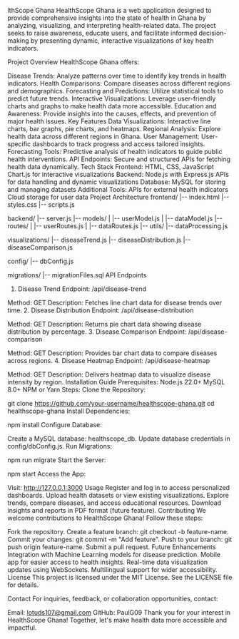 lthScope Ghana
HealthScope Ghana is a web application designed to provide comprehensive insights into the state of health in Ghana by analyzing, visualizing, and interpreting health-related data. The project seeks to raise awareness, educate users, and facilitate informed decision-making by presenting dynamic, interactive visualizations of key health indicators.

Project Overview
HealthScope Ghana offers:

Disease Trends: Analyze patterns over time to identify key trends in health indicators.
Health Comparisons: Compare diseases across different regions and demographics.
Forecasting and Predictions: Utilize statistical tools to predict future trends.
Interactive Visualizations: Leverage user-friendly charts and graphs to make health data more accessible.
Education and Awareness: Provide insights into the causes, effects, and prevention of major health issues.
Key Features
Data Visualizations: Interactive line charts, bar graphs, pie charts, and heatmaps.
Regional Analysis: Explore health data across different regions in Ghana.
User Management: User-specific dashboards to track progress and access tailored insights.
Forecasting Tools: Predictive analysis of health indicators to guide public health interventions.
API Endpoints: Secure and structured APIs for fetching health data dynamically.
Tech Stack
Frontend:
HTML, CSS, JavaScript
Chart.js for interactive visualizations
Backend:
Node.js with Express.js
APIs for data handling and dynamic visualizations
Database:
MySQL for storing and managing datasets
Additional Tools:
APIs for external health indicators
Cloud storage for user data
Project Architecture
frontend/
|-- index.html
|-- styles.css
|-- scripts.js

backend/
|-- server.js
|-- models/
|   |-- userModel.js
|   |-- dataModel.js
|-- routes/
|   |-- userRoutes.js
|   |-- dataRoutes.js
|-- utils/
    |-- dataProcessing.js

visualizations/
|-- diseaseTrend.js
|-- diseaseDistribution.js
|-- diseaseComparison.js

config/
|-- dbConfig.js

migrations/
|-- migrationFiles.sql
API Endpoints
1. Disease Trend
Endpoint: /api/disease-trend

Method: GET
Description: Fetches line chart data for disease trends over time.
2. Disease Distribution
Endpoint: /api/disease-distribution

Method: GET
Description: Returns pie chart data showing disease distribution by percentage.
3. Disease Comparison
Endpoint: /api/disease-comparison

Method: GET
Description: Provides bar chart data to compare diseases across regions.
4. Disease Heatmap
Endpoint: /api/disease-heatmap

Method: GET
Description: Delivers heatmap data to visualize disease intensity by region.
Installation Guide
Prerequisites:
Node.js 22.0+
MySQL 8.0+
NPM or Yarn
Steps:
Clone the Repository:

git clone https://github.com/your-username/healthscope-ghana.git
cd healthscope-ghana
Install Dependencies:

npm install
Configure Database:

Create a MySQL database: healthscope_db.
Update database credentials in config/dbConfig.js.
Run Migrations:

npm run migrate
Start the Server:

npm start
Access the App:

Visit: http://127.0.0.1:3000
Usage
Register and log in to access personalized dashboards.
Upload health datasets or view existing visualizations.
Explore trends, compare diseases, and access educational resources.
Download insights and reports in PDF format (future feature).
Contributing
We welcome contributions to HealthScope Ghana! Follow these steps:

Fork the repository.
Create a feature branch: git checkout -b feature-name.
Commit your changes: git commit -m "Add feature".
Push to your branch: git push origin feature-name.
Submit a pull request.
Future Enhancements
Integration with Machine Learning models for disease prediction.
Mobile app for easier access to health insights.
Real-time data visualization updates using WebSockets.
Multilingual support for wider accessibility.
License
This project is licensed under the MIT License. See the LICENSE file for details.

Contact
For inquiries, feedback, or collaboration opportunities, contact:

Email: lotuds107@gmail.com
GitHub: PaulG09
Thank you for your interest in HealthScope Ghana! Together, let's make health data more accessible and impactful.

